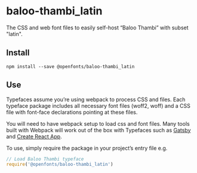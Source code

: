 
# baloo-thambi_latin

The CSS and web font files to easily self-host “Baloo Thambi” with subset "latin".

## Install

`npm install --save @openfonts/baloo-thambi_latin`

## Use

Typefaces assume you’re using webpack to process CSS and files. Each typeface
package includes all necessary font files (woff2, woff) and a CSS file with
font-face declarations pointing at these files.

You will need to have webpack setup to load css and font files. Many tools built
with Webpack will work out of the box with Typefaces such as [Gatsby](https://github.com/gatsbyjs/gatsby)
and [Create React App](https://github.com/facebookincubator/create-react-app).

To use, simply require the package in your project’s entry file e.g.

```javascript
// Load Baloo Thambi typeface
require('@openfonts/baloo-thambi_latin')
```
